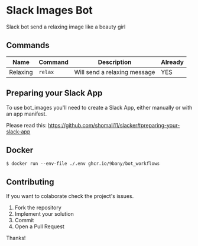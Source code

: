 # Slack Images Bot
Slack bot send a relaxing image like a beauty girl
## Commands
|  Name | Command  | Description  | Already  |
|---|---|---|---|
| Relaxing  | `relax`  | Will send a relaxing message | YES  |
## Preparing your Slack App

To use bot_images you'll need to create a Slack App, either manually or with an app manifest.

Please read this: https://github.com/shomali11/slacker#preparing-your-slack-app
## Docker

```
$ docker run --env-file ./.env ghcr.io/9bany/bot_workflows
```
## Contributing

If you want to colaborate check the project's issues.

1. Fork the repository
2. Implement your solution
3. Commit
4. Open a Pull Request

Thanks!
